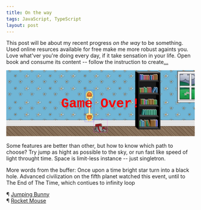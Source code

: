 ```yaml
---
title: On the way
tags: JavaScript, TypeScript
layout: post
---
```


This post will be about my recent progress *on the way* to be something.
Used online resurces available for free make me more robust againts you.
Love what'ver you're doing every day, if it take sensation in your life.
Open book and consume its content -- follow the instruction to create[...](/src/agcv.pdf)<!-- FIXED *Z ;-) -->

<!-- more -->

![Rocket Mouse](/img/rocketmouse.png)

Some features are better than other,
but how to know which path to choose?
Try jump as hight as possible to the sky,
or run fast like speed of light throught time.
Space is limit-less instance -- just singletron.

More words from the buffer:
    Once upon a time bright star turn into a black hole.
    Advanced civilization on the fifth planet watched this event,
    until to The End of The Time, which contiues to infinity loop

¶ [Jumping Bunny](https://github.com/astrograzl/JumpingBunny)<br/>
¶ [Rocket Mouse](https://github.com/astrograzl/RocketMOuse)
